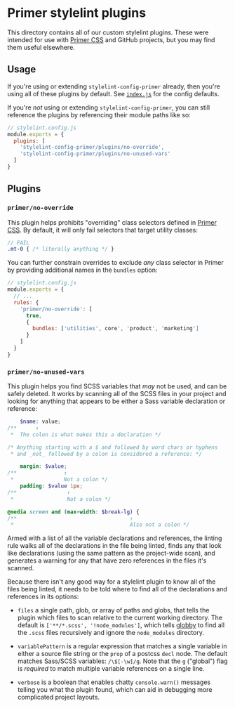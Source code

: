 # Primer stylelint plugins
This directory contains all of our custom stylelint plugins. These were
intended for use with [Primer CSS] and GitHub projects, but you may find them
useful elsewhere.

## Usage
If you're using or extending `stylelint-config-primer` already, then you're
using all of these plugins by default. See [`index.js`](../index.js) for the
config defaults.

If you're _not_ using or extending `stylelint-config-primer`, you can still
reference the plugins by referencing their module paths like so:

```js
// stylelint.config.js
module.exports = {
  plugins: [
    'stylelint-config-primer/plugins/no-override',
    'stylelint-config-primer/plugins/no-unused-vars'
  ]
}
```

## Plugins

### `primer/no-override`
This plugin helps prohibits "overriding" class selectors defined in [Primer
CSS]. By default, it will only fail selectors that target utility classes:

```scss
// FAIL
.mt-0 { /* literally anything */ }
```

You can further constrain overrides to exclude _any_ class selector in Primer
by providing additional names in the `bundles` option:

```js
// stylelint.config.js
module.exports = {
  // ...
  rules: {
    'primer/no-override': [
      true,
      {
        bundles: ['utilities', core', 'product', 'marketing']
      }
    ]
  }
}
```

### `primer/no-unused-vars`
This plugin helps you find SCSS variables that _may_ not be used, and can be
safely deleted. It works by scanning all of the SCSS files in your project and
looking for anything that appears to be either a Sass variable declaration or
reference:

```scss
    $name: value;
/**      ↑
 *  The colon is what makes this a declaration */

/* Anything starting with a $ and followed by word chars or hyphens
 * and _not_ followed by a colon is considered a reference: */

    margin: $value;
/**               ↑
 *                Not a colon */
    padding: $value 1px;
/**                ↑
 *                 Not a colon */

@media screen and (max-width: $break-lg) {
/**                                    ↑
 *                                     Also not a colon */
```

Armed with a list of all the variable declarations and references, the linting
rule walks all of the declarations in the file being linted, finds any that
look like declarations (using the same pattern as the project-wide scan), and
generates a warning for any that have zero references in the files it's
scanned.

Because there isn't any good way for a stylelint plugin to know all of the
files being linted, it needs to be told where to find all of the declarations
and references in its options:

* `files` a single path, glob, or array of paths and globs, that tells the
  plugin which files to scan relative to the current working directory. The
  default is `['**/*.scss', '!node_modules']`, which tells [globby] to find all
  the `.scss` files recursively and ignore the `node_modules` directory.

* `variablePattern` is a regular expression that matches a single variable in
  either a source file string or the `prop` of a postcss `decl` node. The
  default matches Sass/SCSS variables: `/\$[-\w]/g`. Note that the `g`
  ("global") flag is _required_ to match multiple variable references on a
  single line.

* `verbose` is a boolean that enables chatty `console.warn()` messages telling
  you what the plugin found, which can aid in debugging more complicated
  project layouts.

[primer css]: https://primer.style/css
[globby]: https://www.npmjs.com/package/globby
